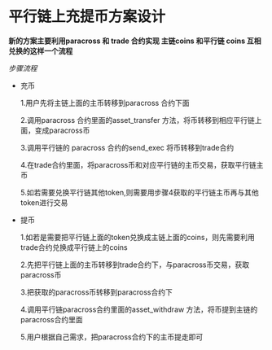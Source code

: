 # 平行链上充提币方案设计

**新的方案主要利用paracross 和 trade 合约实现 主链coins 和平行链 coins 互相兑换的这样一个流程**

*步骤流程*
  
  * 充币
  
    1.用户先将主链上面的主币转移到paracross 合约下面
    
    2.调用paracross 合约里面的asset_transfer 方法，将币转移到相应平行链上面，变成paracross币
    
    3.调用平行链的 paracross 合约的send_exec 将币转移到trade合约
    
    4.在trade合约里面，将paracross币和对应平行链的主币交易，获取平行链主币
    
    5.如若需要兑换平行链其他token,则需要用步骤4获取的平行链主币再与其他token进行交易
    
    
  * 提币
  
    1.如若是需要把平行链上面的token兑换成主链上面的coins，则先需要利用trade合约兑换成平行链上的coins
    
    2.先把平行链上面的主币转移到trade合约下，与paracross币交易，获取paracross币
    
    3.把获取的paracross币转移到paracross合约下
    
    4.调用平行链paracross合约里面的asset_withdraw 方法，将币提到主链的paracross合约里面
    
    5.用户根据自己需求，把paracross合约下的主币提走即可
